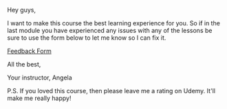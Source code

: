 <p>Hey guys,</p><p>I want to make this course the best learning experience for you. So if in the last module you have experienced any issues with any of the lessons be sure to use the form below to let me know so I can fix it. </p><p><a href="https://airtable.com/shrKzuEx3Wds2Ih67?prefill_Module=Section%209:%20Xylophone%20-%20Using%20Flutter%20and%20Dart%20Packages%20to%20Speed%20Up%20Development" rel="noopener noreferrer" target="_blank">Feedback Form</a></p><p>All the best,</p><p>Your instructor, Angela</p><p>P.S. If you loved this course, then please leave me a rating on Udemy. It'll make me really happy!</p>